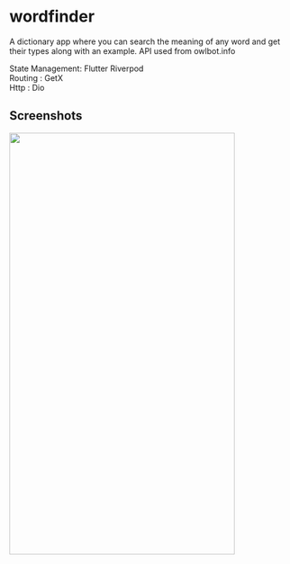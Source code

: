 # wordfinder

A dictionary app where you can search the meaning of any word and get their types along with an  example. API used from owlbot.info

State Management: Flutter Riverpod </br>
Routing : GetX </br>
Http : Dio </br>

## Screenshots

<img src="https://user-images.githubusercontent.com/72159017/178107917-3447d228-f9b9-4d4f-b085-12dcbd9def12.png" width="400" height="750">

